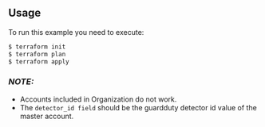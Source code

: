 ## Usage

To run this example you need to execute:

```bash
$ terraform init
$ terraform plan
$ terraform apply
```

### **_NOTE:_**

* Accounts included in Organization do not work.
* The `detector_id field` should be the guardduty detector id value of the master account.